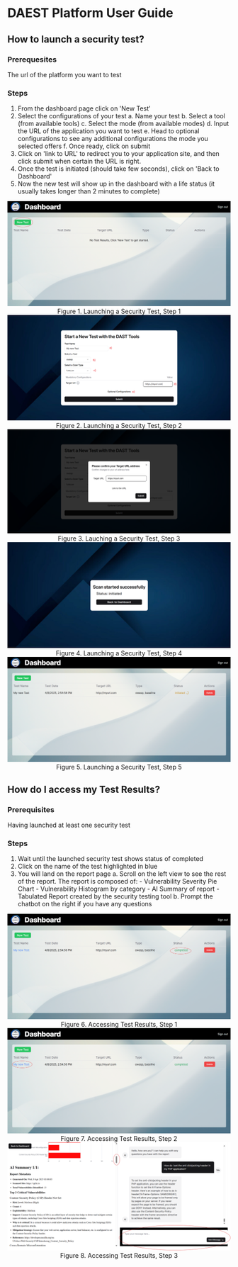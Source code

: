 # DAEST Platform User Guide

## How to launch a security test?
### Prerequesites
The url of the platform you want to test

### Steps
1. From the dashboard page click on 'New Test'
2. Select the configurations of your test
   a. Name your test
   b. Select a tool (from available tools)
   c. Select the mode (from available modes) 
   d. Input the URL of the application you want to test 
   e. Head to optional configurations to see any additional configurations the mode you selected offers
   f. Once ready, click on submit
3. Click on 'link to URL' to redirect you to your application site, and then click submit when certain the URL is right.
4. Once the test is initiated (should take few seconds), click on 'Back to Dashboard'
5. Now the new test will show up in the dashboard with a life status (it usually takes longer than 2 minutes to complete) 

<div align="center">

![Launch Test Step 1](/docs/images/LaunchingTest1.png)
Figure 1. Launching a Security Test, Step 1
![Launch Test Step 2](/docs/images/LaunchingTest2.png)
Figure 2. Launching a Security Test, Step 2
![Launch Test Step 3](/docs/images/LaunchingTest3.png)
Figure 3. Lauching a Security Test, Step 3
![Launch Test Step 4](/docs/images/LaunchingTest4.png)
Figure 4. Launching a Security Test, Step 4
![Launch Test Step 5](/docs//images/LaunchingTest5.png)
Figure 5. Launching a Security Test, Step 5

</div>

## How do I access my Test Results?

### Prerequisites
Having launched at least one security test

### Steps
1. Wait until the launched security test shows status of completed
2. Click on the name of the test highlighted in blue
3. You will land on the report page
   a. Scroll on the left view to see the rest of the report. The report is composed of:
       - Vulnerability Severity Pie Chart
       - Vulnerability Histogram by category
       - AI Summary of report
       - Tabulated Report created by the security testing tool 
   b. Prompt the chatbot on the right if you have any questions

<div align="center">

![Accessing Test Results, Step 1](/docs/images/AccessingTestResults1.png)
Figure 6. Accessing Test Results, Step 1
![Accessing Test Results, Step 2](/docs/images/AccessingTestResults2.png)
Figure 7. Accessing Test Results, Step 2
![Accessing Test Results, Step 3](/docs/images/AccessingTestResults3.png)
Figure 8. Accessing Test Results, Step 3
</div>